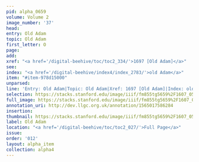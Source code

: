 ```yaml
---
pid: alpha_0659
volume: Volume 2
image_number: '37'
head: 
entry: Old Adam
topic: Old Adam
first_letter: O
page: 
add: 
xref: "<a href='/digital-beehive/toc/toc2_334/'>1697 [Old Adam]</a>"
see: 
index: "<a href='/digital-beehive/index4/index_2783/'>old Adam</a>"
item: "#item-978d15000"
unparsed: 
line: 'Entry: Old Adam|Topic: Old Adam|Xref: 1697 [Old Adam]|Index: old Adam|#item-978d15000'
selection: https://stacks.stanford.edu/image/iiif/fm855tg5659%2F1607_0504/312,2910,3051,378/full/0/default.jpg
full_image: https://stacks.stanford.edu/image/iiif/fm855tg5659%2F1607_0504/full/full/0/default.jpg
annotation_uri: http://dev.llgc.org.uk/annotation/1565017586284
insertion: 
thumbnail: https://stacks.stanford.edu/image/iiif/fm855tg5659%2F1607_0504/312,2910,600,180/250,/0/default.jpg
label: Old Adam
location: "<a href='/digital-beehive/toc/toc2_027/'>Full Page</a>"
issue: 
order: '012'
layout: alpha_item
collection: alpha4
---
```

